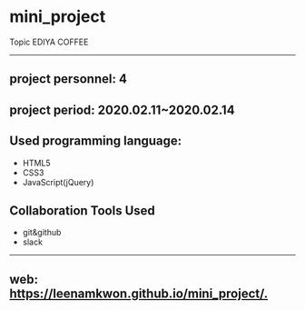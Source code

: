# mini_project
Topic EDIYA COFFEE


---
## project personnel: 4
## project period: 2020.02.11~2020.02.14
## Used programming language: 
- HTML5 
- CSS3
- JavaScript(jQuery)
## Collaboration Tools Used
- git&github
- slack

***
## web: <https://leenamkwon.github.io/mini_project/.>
